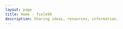 ```yaml
---
layout: page
title: Home - fcole90
description: Sharing ideas, resources, information.
---
```

<a class="twitter-timeline" data-lang="en" data-height="400" href="https://twitter.com/fcole1990?ref_src=twsrc%5Etfw"></a> <script async src="https://platform.twitter.com/widgets.js" charset="utf-8"></script>
